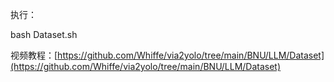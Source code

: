 执行：

bash Dataset.sh

视频教程：[https://github.com/Whiffe/via2yolo/tree/main/BNU/LLM/Dataset](https://github.com/Whiffe/via2yolo/tree/main/BNU/LLM/Dataset)
